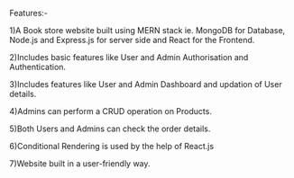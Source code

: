 

Features:-

1)A Book store website built using MERN stack ie. MongoDB for Database, Node.js and Express.js for server side and React for the Frontend.

2)Includes basic features like User and Admin Authorisation and Authentication.

3)Includes features like User and Admin Dashboard and updation of User details.

4)Admins can perform a CRUD operation on Products.

5)Both Users and Admins can check the order details.

6)Conditional Rendering is used by the help of React.js

7)Website built in a user-friendly way.


